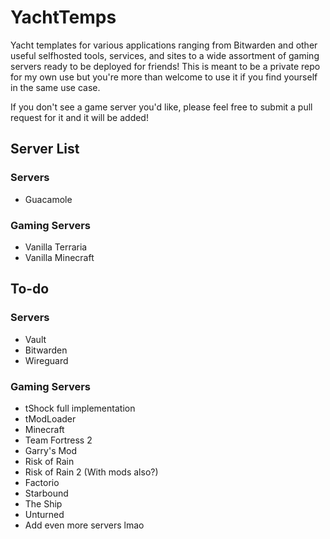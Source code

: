 # YachtTemps

Yacht templates for various applications ranging from Bitwarden and other useful selfhosted tools, services, and sites to a wide assortment of gaming servers ready to be deployed for friends!
This is meant to be a private repo for my own use but you're more than welcome to use it if you find yourself in the same use case.

If you don't see a game server you'd like, please feel free to submit a pull request for it and it will be added!

## Server List

### Servers
- Guacamole

### Gaming Servers
- Vanilla Terraria
- Vanilla Minecraft

## To-do

### Servers
- Vault
- Bitwarden
- Wireguard

### Gaming Servers
- tShock full implementation
- tModLoader
- Minecraft
- Team Fortress 2
- Garry's Mod
- Risk of Rain
- Risk of Rain 2 (With mods also?)
- Factorio
- Starbound
- The Ship
- Unturned
- Add even more servers lmao
